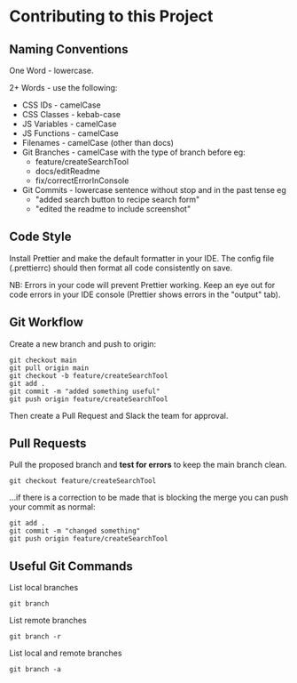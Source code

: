 # Contributing to this Project

## Naming Conventions

One Word - lowercase.

2+ Words - use the following:

- CSS IDs - camelCase
- CSS Classes - kebab-case
- JS Variables - camelCase
- JS Functions - camelCase
- Filenames - camelCase (other than docs)
- Git Branches - camelCase with the type of branch before eg:
  - feature/createSearchTool
  - docs/editReadme
  - fix/correctErrorInConsole
- Git Commits - lowercase sentence without stop and in the past tense eg
  - "added search button to recipe search form"
  - "edited the readme to include screenshot"

## Code Style

Install Prettier and make the default formatter in your IDE. The config file (.prettierrc) should then format all code consistently on save.

NB: Errors in your code will prevent Prettier working. Keep an eye out for code errors in your IDE console (Prettier shows errors in the "output" tab).

## Git Workflow

Create a new branch and push to origin:

```
git checkout main
git pull origin main
git checkout -b feature/createSearchTool
git add .
git commit -m "added something useful"
git push origin feature/createSearchTool
```

Then create a Pull Request and Slack the team for approval.

## Pull Requests

Pull the proposed branch and **test for errors** to keep the main branch clean.

```
git checkout feature/createSearchTool
```

...if there is a correction to be made that is blocking the merge you can push your commit as normal:

```
git add .
git commit -m "changed something"
git push origin feature/createSearchTool

```

## Useful Git Commands

List local branches

```
git branch
```

List remote branches

```
git branch -r
```

List local and remote branches

```
git branch -a
```
